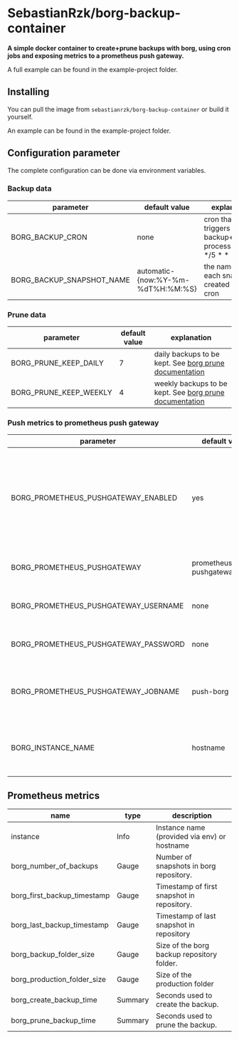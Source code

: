 # SebastianRzk/borg-backup-container

**A simple docker container to create+prune backups with borg, using cron jobs and exposing metrics to a prometheus push gateway.**

A full example can be found in the example-project folder.

## Installing

You can pull the image from `sebastianrzk/borg-backup-container` or build it yourself.

An example can be found in the example-project folder.

## Configuration parameter

The complete configuration can be done via environment variables.

### Backup data

| parameter | default value | explanation |
|-----------|---------------|-------------|
|BORG_BACKUP_CRON| none | cron that triggers the backup+pruning process. E.g. */5 * * * * | 
|BORG_BACKUP_SNAPSHOT_NAME| automatic-{now:%Y-%m-%dT%H:%M:%S} | the name of each snapshot created by the cron |

### Prune data

| parameter | default value | explanation |
|-----------|---------------|-------------|
|BORG_PRUNE_KEEP_DAILY| 7 | daily backups to be kept. See [borg prune documentation](https://borgbackup.readthedocs.io/en/stable/usage/prune.html)| 
|BORG_PRUNE_KEEP_WEEKLY| 4 | weekly backups to be kept. See [borg prune documentation](https://borgbackup.readthedocs.io/en/stable/usage/prune.html)| 

### Push metrics to prometheus push gateway

| parameter | default value | explanation |
|-----------|---------------|-------------|
|BORG_PROMETHEUS_PUSHGATEWAY_ENABLED| yes | Everything else than "yes" switches the metric collection as well as the push to the prometheus gateway off |
|BORG_PROMETHEUS_PUSHGATEWAY| prometheus-pushgateway:9091 | Url of the prometheus push gateway |
|BORG_PROMETHEUS_PUSHGATEWAY_USERNAME| none | username used to push to prometheus  |
|BORG_PROMETHEUS_PUSHGATEWAY_PASSWORD| none | password used to push to prometheus |
|BORG_PROMETHEUS_PUSHGATEWAY_JOBNAME| push-borg | job name that will be pushed to the prometheus gateway |
|BORG_INSTANCE_NAME| hostname | instance name that is pushed to the prometheus gateway |


## Prometheus metrics

| name | type | description |
|------|------|-------------|
|instance|Info|Instance name (provided via env) or hostname|
|borg_number_of_backups|Gauge|Number of snapshots in borg repository.|
|borg_first_backup_timestamp|Gauge|Timestamp of first snapshot in repository.|
|borg_last_backup_timestamp|Gauge|Timestamp of last snapshot in repository|
|borg_backup_folder_size|Gauge|Size of the borg backup repository folder.|
|borg_production_folder_size|Gauge|Size of the production folder|
|borg_create_backup_time|Summary|Seconds used to create the backup.|
|borg_prune_backup_time|Summary|Seconds used to prune the backup.|


